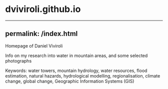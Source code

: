 # dviviroli.github.io
---
permalink: /index.html
---
Homepage of Daniel Viviroli

Info on my research into water in mountain areas,
and some selected photographs

Keywords:
water towers,
mountain hydrology,
water resources,
flood estimation,
natural hazards,
hydrological modelling,
regionalisation,
climate change,
global change,
Geographic Information Systems (GIS)
